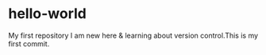 # hello-world
My first repository
I am new here & learning about version control.This is my first commit.
